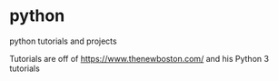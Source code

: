 # python
python tutorials and projects

Tutorials are off of https://www.thenewboston.com/ and his Python 3 tutorials

